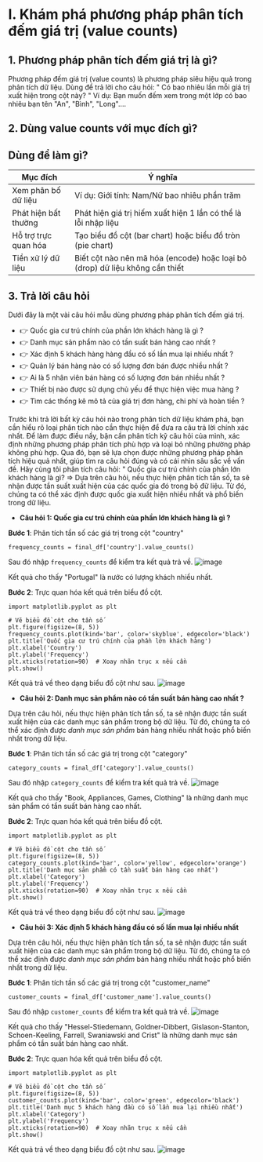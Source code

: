 # I. Khám phá phương pháp phân tích đếm giá trị (value counts)
## 1. Phương pháp phân tích đếm giá trị là gì?
Phương pháp đếm giá trị (value counts) là phương pháp siêu hiệu quả trong phân tích dữ liệu. Dùng để trả lời cho câu hỏi: " Có bao nhiêu lần mỗi giá trị xuất hiện trong cột này? "
Ví dụ: Bạn muốn đếm xem trong một lớp có bao nhiêu bạn tên "An", "Bình", "Long"....

## 2. Dùng value counts với mục đích gì?
## Dùng để làm gì?

| Mục đích              | Ý nghĩa                                                                 |
|-----------------------|------------------------------------------------------------------------|
| Xem phân bố dữ liệu   | Ví dụ: Giới tính: Nam/Nữ bao nhiêu phần trăm                           |
| Phát hiện bất thường  | Phát hiện giá trị hiếm xuất hiện 1 lần có thể là lỗi nhập liệu          |
| Hỗ trợ trực quan hóa  | Tạo biểu đồ cột (bar chart) hoặc biểu đồ tròn (pie chart)               |
| Tiền xử lý dữ liệu    | Biết cột nào nên mã hóa (encode) hoặc loại bỏ (drop) dữ liệu không cần thiết |

##  3. Trả lời câu hỏi
Dưới đây là một vài câu hỏi mẫu dùng phương pháp phân tích đếm giá trị.
- 👉 Quốc gia cư trú chính của phần lớn khách hàng là gì ?
- 👉 Danh mục sản phẩm nào có tần suất bán hàng cao nhất ?
- 👉 Xác định 5 khách hàng hàng đầu có số lần mua lại nhiều nhất ?
- 👉 Quản lý bán hàng nào có số lượng đơn bán được nhiều nhất ?
- 👉 Ai là 5 nhân viên bán hàng có số lượng đơn bán nhiều nhất ?
- 👉 Thiết bị nào được sử dụng chủ yếu để thực hiện việc mua hàng ?
- 👉 Tìm các thống kê mô tả của giá trị đơn hàng, chi phí và hoàn tiền ?

Trước khi trả lời bất kỳ câu hỏi nào trong phân tích dữ liệu khám phá, bạn cần hiểu rõ loại phân tích nào cần thực hiện để đưa ra câu trả lời chính xác nhất. Để làm được điều nầy, bận cần phân tích kỹ câu hỏi của mình, xác định những phương pháp phân tích phù hợp và loại bỏ những phường pháp không phù hợp. Qua đó, bạn sẽ lựa chọn được những phương pháp phân tích hiệu quả nhất, giúp tìm ra câu hỏi đúng và có cái nhìn sâu sắc về vấn đề. 
Hãy cùng tôi phân tích câu hỏi: " Quốc gia cư trú chính của phần lớn khách hàng là gì?
=> Dựa trên câu hỏi, nếu thực hiện phân tích tần số, ta sẽ nhận được tần suất xuất hiện của các quốc gia đó trong bộ đữ liệu. Từ đó, chúng ta có thể xác định được quốc gia xuất hiện nhiều nhất và phổ biến trong dữ liệu. 

- **Câu hỏi 1: Quốc gia cư trú chính của phần lớn khách hàng là gì ?**

**Bước 1**: Phân tích tần số các giá trị trong cột "country"
```
frequency_counts = final_df['country'].value_counts()
```
Sau đó nhập ``` frequency_counts ``` để kiểm tra kết quả trả về.
![image](https://github.com/user-attachments/assets/e369e0d4-7956-4262-b796-d3dfaa1b3d3f)

Kết quả cho thấy "Portugal" là nước có lượng khách nhiều nhất.

**Bước 2**: Trực quan hóa kết quả trên biểu đồ cột.

```
import matplotlib.pyplot as plt

# Vẽ biểu đồ cột cho tần số
plt.figure(figsize=(8, 5))
frequency_counts.plot(kind='bar', color='skyblue', edgecolor='black')
plt.title('Quốc gia cư trú chính của phần lớn khách hàng')
plt.xlabel('Country')
plt.ylabel('Frequency')
plt.xticks(rotation=90)  # Xoay nhãn trục x nếu cần
plt.show()
```
Kết quả trả về theo dạng biểu đồ cột như sau.
![image](https://github.com/user-attachments/assets/c08c99df-2c40-47a0-b6a9-dd19443884db)

- **Câu hỏi 2: Danh mục sản phẩm nào có tần suất bán hàng cao nhất ?**

Dựa trên câu hỏi, nếu thực hiện phân tích tần số, ta sẽ nhận được tần suất xuất hiện của các danh mục sản phẩm trong bộ dữ liệu. Từ đó, chúng ta có thể xác định được *danh mục sản phẩm* bán hàng nhiều nhất hoặc phổ biến nhất trong dữ liệu.

**Bước 1**: Phân tích tần số các giá trị trong cột "category"
```
category_counts = final_df['category'].value_counts()
```
Sau đó nhập ``` category_counts ``` để kiểm tra kết quả trả về.
![image](https://github.com/user-attachments/assets/137773ec-a2de-44c3-8a4e-6621d7b6313f)

Kết quả cho thấy "Book, Appliances, Games, Clothing" là những danh mục sản phẩm có tần suất bán hàng cao nhất.

**Bước 2**: Trực quan hóa kết quả trên biểu đồ cột.

```
import matplotlib.pyplot as plt

# Vẽ biểu đồ cột cho tần số
plt.figure(figsize=(8, 5))
category_counts.plot(kind='bar', color='yellow', edgecolor='orange')
plt.title('Danh mục sản phẩm có tần suất bán hàng cao nhất')
plt.xlabel('Category')
plt.ylabel('Frequency')
plt.xticks(rotation=90)  # Xoay nhãn trục x nếu cần
plt.show()
```
Kết quả trả về theo dạng biểu đồ cột như sau.
![image](https://github.com/user-attachments/assets/b910eae2-d3b9-4706-a002-bb0867a1c3b4)

- **Câu hỏi 3: Xác định 5 khách hàng đầu có số lần mua lại nhiều nhất**

Dựa trên câu hỏi, nếu thực hiện phân tích tần số, ta sẽ nhận được tần suất xuất hiện của các danh mục sản phẩm trong bộ dữ liệu. Từ đó, chúng ta có thể xác định được *danh mục sản phẩm* bán hàng nhiều nhất hoặc phổ biến nhất trong dữ liệu.

**Bước 1**: Phân tích tần số các giá trị trong cột "customer_name"
```
customer_counts = final_df['customer_name'].value_counts()
```
Sau đó nhập ``` customer_counts ``` để kiểm tra kết quả trả về.
![image](https://github.com/user-attachments/assets/7fa2347a-b6c4-48d3-a047-c28deeea8098)

Kết quả cho thấy "Hessel-Stiedemann, Goldner-Dibbert, Gislason-Stanton, Schoen-Keeling, Farrell, Swaniawski and Crist" là những danh mục sản phẩm có tần suất bán hàng cao nhất.

**Bước 2**: Trực quan hóa kết quả trên biểu đồ cột.

```
import matplotlib.pyplot as plt

# Vẽ biểu đồ cột cho tần số
plt.figure(figsize=(8, 5))
customer_counts.plot(kind='bar', color='green', edgecolor='black')
plt.title('Danh mục 5 khách hàng đầu có số lần mua lại nhiều nhất')
plt.xlabel('Category')
plt.ylabel('Frequency')
plt.xticks(rotation=90)  # Xoay nhãn trục x nếu cần
plt.show()
```
Kết quả trả về theo dạng biểu đồ cột như sau.
![image](https://github.com/user-attachments/assets/5be5bc10-3461-4798-825d-63358b5af132)
